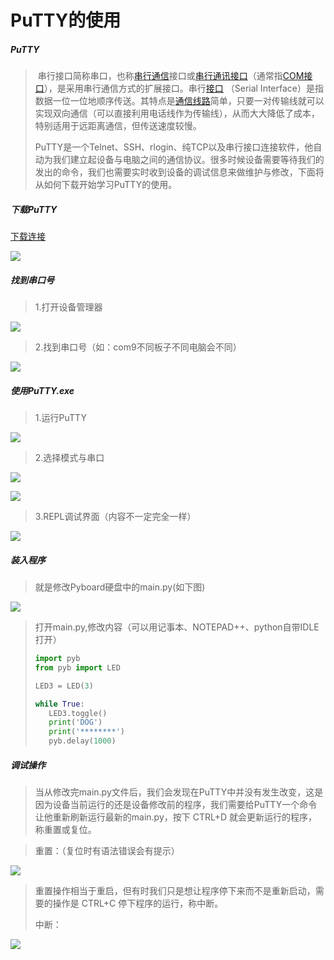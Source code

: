 # PuTTY的使用

##### PuTTY

>​		串行接口简称串口，也称[串行通信](https://baike.baidu.com/item/串行通信)接口或[串行通讯接口](https://baike.baidu.com/item/串行通讯接口/4159201)（通常指[COM接口](https://baike.baidu.com/item/COM接口)），是采用串行通信方式的扩展接口。串行[接口](https://baike.baidu.com/item/接口) （Serial Interface）是指数据一位一位地顺序传送。其特点是[通信线路](https://baike.baidu.com/item/通信线路/1527630)简单，只要一对传输线就可以实现双向通信（可以直接利用电话线作为传输线），从而大大降低了成本，特别适用于远距离通信，但传送速度较慢。
>
>​	PuTTY是一个Telnet、SSH、rlogin、纯TCP以及串行接口连接软件，他自动为我们建立起设备与电脑之间的通信协议。很多时候设备需要等待我们的发出的命令，我们也需要实时收到设备的调试信息来做维护与修改，下面将从如何下载开始学习PuTTY的使用。

##### 下载PuTTY

[下载连接](https://www.chiark.greenend.org.uk/~sgtatham/putty/latest.html)

![](/pic/ch3/3.1.2/download.png)

##### 找到串口号

>1.打开设备管理器

![](/pic/ch3/3.1.2/1.png)

>2.找到串口号（如：com9不同板子不同电脑会不同）
>

![](/pic/ch3/3.1.2/2.png)

##### 使用PuTTY.exe

>1.运行PuTTY

![](/pic/ch3/3.1.2/3.png)

>2.选择模式与串口

![](/pic/ch3/3.1.2/4.png)


![](/pic/ch3/3.1.2/5.png)

>3.REPL调试界面（内容不一定完全一样）

![](/pic/ch3/3.1.2/6.png)

##### 装入程序

>就是修改Pyboard硬盘中的main.py(如下图)
>

![](/pic/ch3/3.1.2/7.png)

>打开main.py,修改内容（可以用记事本、NOTEPAD++、python自带IDLE打开）
>
>```python
>import pyb
>from pyb import LED
>
>LED3 = LED(3)
>
>while True:
>    LED3.toggle()
>    print('DOG')
>    print('********')
>    pyb.delay(1000)
>```

##### 调试操作

> 当从修改完main.py文件后，我们会发现在PuTTY中并没有发生改变，这是因为设备当前运行的还是设备修改前的程序，我们需要给PuTTY一个命令让他重新刷新运行最新的main.py，按下 CTRL+D 就会更新运行的程序，称重置或复位。
>

>   重置：（复位时有语法错误会有提示）
>

![](/pic/ch3/3.1.2/9.png)

>重置操作相当于重启，但有时我们只是想让程序停下来而不是重新启动，需要的操作是 CTRL+C 停下程序的运行，称中断。
>
>中断：

![](/pic/ch3/3.1.2/8.png)



